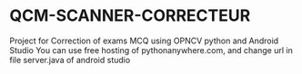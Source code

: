 # QCM-SCANNER-CORRECTEUR
Project for Correction of exams MCQ using OPNCV python and Android Studio
You can use free hosting of pythonanywhere.com, and change url in file server.java of android studio
